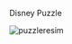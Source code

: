 <p> Disney Puzzle</p>

![puzzleresim](https://user-images.githubusercontent.com/111955439/203120980-748c35ba-e59a-40e5-9722-e948bf6128ac.png)
